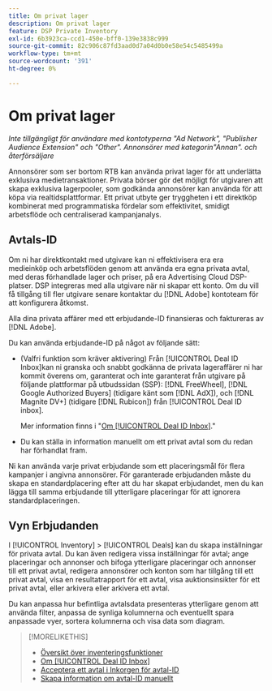 ```yaml
---
title: Om privat lager
description: Om privat lager
feature: DSP Private Inventory
exl-id: 6b3923ca-ccd1-450e-bff0-139e3838c999
source-git-commit: 82c906c87fd3aad0d7a04d0b0e58e54c5485499a
workflow-type: tm+mt
source-wordcount: '391'
ht-degree: 0%

---
```


# Om privat lager

*Inte tillgängligt för användare med kontotyperna &quot;Ad Network&quot;, &quot;Publisher Audience Extension&quot; och &quot;Other&quot;. Annonsörer med kategorin&quot;Annan&quot;. och återförsäljare*

Annonsörer som ser bortom RTB kan använda privat lager för att underlätta exklusiva medietransaktioner. Privata börser gör det möjligt för utgivaren att skapa exklusiva lagerpooler, som godkända annonsörer kan använda för att köpa via realtidsplattformar. Ett privat utbyte ger tryggheten i ett direktköp kombinerat med programmatiska fördelar som effektivitet, smidigt arbetsflöde och centraliserad kampanjanalys.

## Avtals-ID

Om ni har direktkontakt med utgivare kan ni effektivisera era era medieinköp och arbetsflöden genom att använda era egna privata avtal, med deras förhandlade lager och priser, på era Advertising Cloud DSP-platser. DSP integreras med alla utgivare när ni skapar ett konto. Om du vill få tillgång till fler utgivare senare kontaktar du [!DNL Adobe] kontoteam för att konfigurera åtkomst. <!-- + sentence from Ramey? (no longer here) about how we certify the publishers -->

Alla dina privata affärer med ett erbjudande-ID finansieras och faktureras av [!DNL Adobe].

Du kan använda erbjudande-ID på något av följande sätt:

* (Valfri funktion som kräver aktivering) Från [!UICONTROL Deal ID Inbox]kan ni granska och snabbt godkänna de privata lageraffärer ni har kommit överens om, garanterat och inte garanterat från utgivare på följande plattformar på utbudssidan (SSP): [!DNL FreeWheel], [!DNL Google Authorized Buyers] (tidigare känt som [!DNL AdX]), och [!DNL Magnite DV+] (tidigare [!DNL Rubicon]) från [!UICONTROL Deal ID inbox].

   Mer information finns i &quot;[Om [!UICONTROL Deal ID Inbox]](deal-id-inbox-about.md).&quot;

* Du kan ställa in information manuellt om ett privat avtal som du redan har förhandlat fram.

Ni kan använda varje privat erbjudande som ett placeringsmål för flera kampanjer i angivna annonsörer. För garanterade erbjudanden måste du skapa en standardplacering efter att du har skapat erbjudandet, men du kan lägga till samma erbjudande till ytterligare placeringar för att ignorera standardplaceringen.

## Vyn Erbjudanden

I [!UICONTROL Inventory] > [!UICONTROL Deals] kan du skapa inställningar för privata avtal. Du kan även redigera vissa inställningar för avtal; ange placeringar och annonser och bifoga ytterligare placeringar och annonser till ett privat avtal, redigera annonsörer och konton som har tillgång till ett privat avtal, visa en resultatrapport för ett avtal, visa auktionsinsikter för ett privat avtal, eller arkivera eller arkivera ett avtal.<!-- ; or edit the attribute tags for a deal -->

Du kan anpassa hur befintliga avtalsdata presenteras ytterligare genom att använda filter, anpassa de synliga kolumnerna och eventuellt spara anpassade vyer, sortera kolumnerna och visa data som diagram.

>[!MORELIKETHIS]
>
>* [Översikt över inventeringsfunktioner](/help/dsp/inventory/inventory-overview.md)
>* [Om [!UICONTROL Deal ID Inbox]](/help/dsp/inventory/deal-id-inbox-about.md)
>* [Acceptera ett avtal i Inkorgen för avtal-ID](deal-id-inbox-accept.md)
>* [Skapa information om avtal-ID manuellt](deal-id-create.md)

